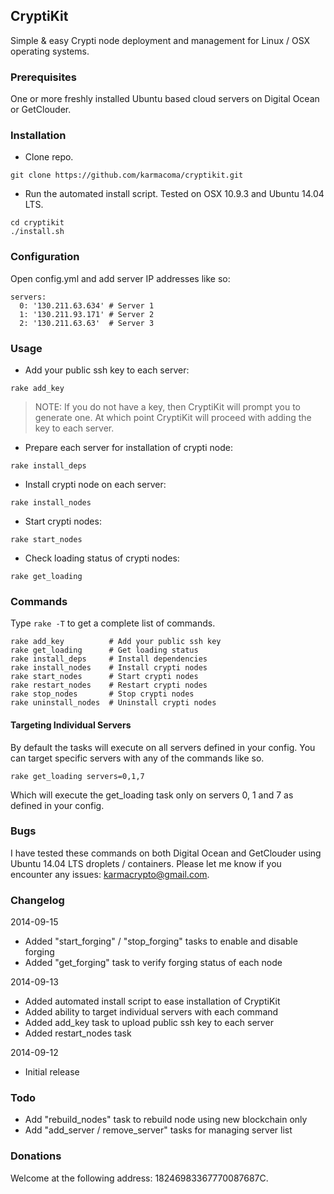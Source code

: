 ## CryptiKit

Simple &amp; easy Crypti node deployment and management for Linux / OSX operating systems.

### Prerequisites

One or more freshly installed Ubuntu based cloud servers on Digital Ocean or GetClouder.

### Installation

* Clone repo.

```
git clone https://github.com/karmacoma/cryptikit.git
```

* Run the automated install script. Tested on OSX 10.9.3 and Ubuntu 14.04 LTS.

```
cd cryptikit
./install.sh
```

### Configuration

Open config.yml and add server IP addresses like so:

```
servers:
  0: '130.211.63.634' # Server 1
  1: '130.211.93.171' # Server 2
  2: '130.211.63.63'  # Server 3
```

### Usage

* Add your public ssh key to each server:

```
rake add_key
```

> NOTE:
> If you do not have a key, then CryptiKit will prompt you to generate one.
> At which point CryptiKit will proceed with adding the key to each server.

* Prepare each server for installation of crypti node:

```
rake install_deps
```

* Install crypti node on each server:

```
rake install_nodes
```

* Start crypti nodes:

```
rake start_nodes
```

* Check loading status of crypti nodes:

```
rake get_loading
```

### Commands

Type ```rake -T``` to get a complete list of commands.

```
rake add_key          # Add your public ssh key
rake get_loading      # Get loading status
rake install_deps     # Install dependencies
rake install_nodes    # Install crypti nodes
rake start_nodes      # Start crypti nodes
rake restart_nodes    # Restart crypti nodes
rake stop_nodes       # Stop crypti nodes
rake uninstall_nodes  # Uninstall crypti nodes
```

#### Targeting Individual Servers

By default the tasks will execute on all servers defined in your config.
You can target specific servers with any of the commands like so.

```
rake get_loading servers=0,1,7
```

Which will execute the get_loading task only on servers 0, 1 and 7 as defined in your config.

### Bugs

I have tested these commands on both Digital Ocean and GetClouder using Ubuntu 14.04 LTS droplets / containers.
Please let me know if you encounter any issues: karmacrypto@gmail.com.

### Changelog

2014-09-15

* Added "start_forging" / "stop_forging" tasks to enable and disable forging
* Added "get_forging" task to verify forging status of each node

2014-09-13

* Added automated install script to ease installation of CryptiKit
* Added ability to target individual servers with each command
* Added add_key task to upload public ssh key to each server
* Added restart_nodes task

2014-09-12

* Initial release

### Todo

* Add "rebuild_nodes" task to rebuild node using new blockchain only
* Add "add_server / remove_server" tasks for managing server list

### Donations

Welcome at the following address: 18246983367770087687C.
